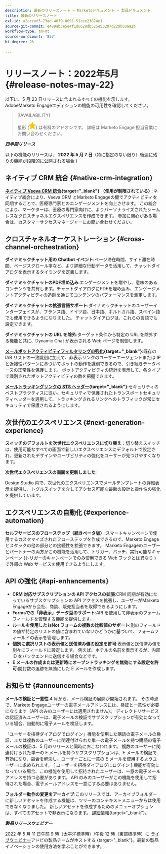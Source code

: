 ```yaml
---
description: 最新のリリースノート — Marketoドキュメント — 製品ドキュメント
title: 最新のリリースノート
exl-id: a2eccad5-73ad-48f9-8091-51cee23824e1
source-git-commit: e489ab3e5e4f1d6628db525e53207d229b50a92b
workflow-type: tm+mt
source-wordcount: '857'
ht-degree: 2%

---
```


# リリースノート：2022年5月 {#release-notes-may-22}

以下に、5 月 23 日リリースに含まれるすべての機能を示します。 AdobeMarketo Engageエディションの機能の可用性を確認してください。

>[!AVAILABILITY]
>
>星形 (![星](assets/yellow-star.png)) は有料のアドオンです。 詳細は Marketo Engage 担当営業にお問い合わせください。

**_四半期リリース_**

以下の機能のリリースは、 **2022 年 5 月 7 日**（特に指定のない限り）後週に残りの機能が段階的に公開される場合 )

## ネイティブ CRM 統合 {#native-crm-integration}

**[ネイティブ Veeva CRM 統合](/help/marketo/product-docs/crm-sync/veeva-crm-sync/understanding-the-veeva-crm-sync.md){target=&quot;_blank&quot;} （使用が制限されている）**:ネイティブ統合により、Veeva CRM とMarketo Engageの間でアクティビティを同期することで、医療専門家とのエンゲージメントを向上させます。 この統合により、マーケターは、医療の専門家向けに、よりパーソナライズされたシームレスなクロスチャネルエクスペリエンスを作成できます。 参加に関心がある場合は、カスタマーサクセスマネージャーにお問い合わせください。

## クロスチャネルオーケストレーション {#cross-channel-orchestration}

**ダイナミックチャット用の Chatbot イベント**:ページ滞在時間、サイト滞在時間、ページスクロール率など、より詳細な行動データを活用して、チャットダイアログを表示するタイミングを定義します。

**ダイナミックチャットのPDF埋め込み**:エンゲージメントを増やし、意味のあるコンテンツを共有します。チャットダイアログにPDFを埋め込み、エンゲージメントアクティビティの追跡を通じてコンテンツのパフォーマンスを測定します。

**ダイナミックチャットの拡張言語サポート**:ダイナミックチャットのユーザーインターフェイスが、フランス語、ドイツ語、日本語、ポルトガル語、スペイン語でも使用できるようになりました。 チャットダイアログは、これらの言語でも設定できます。

**ダイナミックチャットの URL を除外**:ターゲット条件から特定の URL を除外する機能と共に、Dynamic Chat が表示される Web ページを制御します。

**[メールボットアクティビティフィルタリングの強化](/help/marketo/product-docs/administration/email-setup/filtering-email-bot-activity.md){target=&quot;_blank&quot;}**:既存の IAB リストの一致識別に加えて、非表示リンクのユーザーエージェントまたは IP と近接性パターンに基づいてボットの動作を識別できるので、引き続きデータベースの正常性を保護します。 ボットアクティビティの統計を表示して、各タイプで識別されたボットアクティビティの数を把握できます。

**[メールトラッキングリンクの STS ヘッダー](/help/marketo/product-docs/administration/settings/email-tracking-link-headers.md){target=&quot;_blank&quot;}**:セキュリティのベストプラクティスに従い、セキュリティで保護されたトランスポートセキュリティヘッダーを適用して、トラッキングされるリンクへのトラフィックが常にセキュリティで保護されるようにします。

## 次世代のエクスペリエンス {#next-generation-experience}

**スイッチのデフォルトを次世代エクスペリエンスに切り替え**：切り替えスイッチは、使用可能なすべての画面で新しいエクスペリエンスにデフォルトで設定され、更新されたデザインやユーザビリティの強化をユーザーが見つけやすくなります。

**次世代エクスペリエンスの画面を更新しました**:

Design Studio 内で、次世代のエクスペリエンスでメールテンプレートの詳細表示を提供し、トグルスイッチを介してアクセス可能な最新の設計と操作性の強化を提供しています。

## エクスペリエンスの自動化 {#experience-automation}

**セルフサービスのフローステップ（続きベータ版）**:スマートキャンペーンで使用するカスタマイズされたフローステップを作成できるので、Marketo Engageとスタックの他の部分との接続性を拡張できます。 Marketo Engageのユーザーとパートナーの両方がこの機能を活用して、トリガー、バッチ、実行可能なキャンペーン (トリガーのキャンペーンでのみ使用できる Web フックとは異なり ) で外部の Web サービスを使用できるようにします。

## API の強化 {#api-enhancements}

* **CRM 対応サブスクリプションの API アクセスの拡張**:CRM 同期が有効になっているサブスクリプションの API アクセスを拡張し、ユーザーがMarketo Engageから会社、商談、販売担当者を取得できるようにします。
* **Formsでの「非表示」データ型のサポート**:API を使用して非表示のフォームフィールドを管理する機能を提供します。
* **ルールを使用した isNot フォームの複数の比較値のサポート**:別のフィールドの値が特定のリストの値に含まれていないかどうかに基づいて、フォームフィールドの表示を管理します。
* **個別に選択リストの表示値と送信済み値の設定を許可**:表示値と送信済み値を別々にフィールドに設定します。 例えば、ホテルの名前を表示するが、内部 ID をバックエンドに送信する場合などです。
* **E メールの作成または更新時にオープントラッキングを無効にする設定を許可**:開封数の追跡を無効にした E メールを作成します。

## お知らせ {#announcements}

**メールの検証と一意性**:4 月から、メール検証の展開が開始されます。 その時点で、Marketo Engageユーザーの電子メールアドレスには、検証と一意性が必要になります（API のみのユーザーには適用されません）。 ディレクトリサービスの認証済みユーザーは、電子メールの検証でサブスクリプションが有効になっている場合、自動的に電子メールを検証します。

「ユーザーを招待ダイアログでログイン」機能を使用した購読の電子メールの検証、または複数のユーザーに関連付けられた単一の電子メールを持つ購読の電子メールの検証は、5 月のリリースと同時におこなわれます。 複数のユーザーに関連付けられた単一の E メールを持つサブスクリプションは、E メールの検証で有効になり、競合を解決し、ユーザーごとに一意の E メールを使用するようユーザーに求められます。 [ ユーザーを招待ダイアログにログイン ] 機能が有効になっている場合、この機能を使用して招待されたユーザーは、一意の電子メールアドレスを持つ必要があります。 API のみのユーザーがこの機能を使用して招待された場合、電子メールアドレスを一意にする必要はありません。

**フォルダー動作の変更をアーカイブ**:このリリースでは、アーカイブフォルダーに新しいアセットを作成する機能は、ツリーのコンテキストメニューからは使用できなくなりました。 新しいアセットを作成するためのメニューオプションは、すべてのアセットで非表示になります。 [詳細情報](https://nation.marketo.com/t5/product-discussions/archive-folder-change-in-may-2022-release/m-p/324369#M183235){target=&quot;_blank&quot;}。

**_製品リリースウェビナー_**

2022 年 5 月 11 日午前 9 時（太平洋標準時）/午後 12 時（東部標準時）に [ライブウェビナー](https://engage.marketo.com/2022_March_May_Release_Webinar_RegistrationPage.html)アドビの製品チームがホストする {target=&quot;_blank&quot;}。最新の製品イノベーションの使用方法を学ぶことができます。

